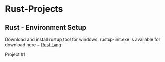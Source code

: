 # Rust-Projects



## Rust - Environment Setup

Download and install rustup tool for windows. rustup-init.exe is available for download here − [Rust Lang](https://www.rust-lang.org/tools/install)

Project #1
